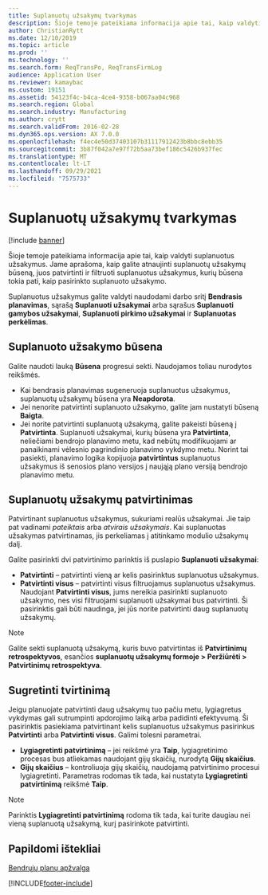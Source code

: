 ```yaml
---
title: Suplanuotų užsakymų tvarkymas
description: Šioje temoje pateikiama informacija apie tai, kaip valdyti suplanuotus užsakymus. Jame aprašoma, kaip galite atnaujinti suplanuotų užsakymų būseną, juos patvirtinti ir filtruoti suplanuotus užsakymus, kurių būsena tokia pati, kaip pasirinkto suplanuoto užsakymo.
author: ChristianRytt
ms.date: 12/10/2019
ms.topic: article
ms.prod: ''
ms.technology: ''
ms.search.form: ReqTransPo, ReqTransFirmLog
audience: Application User
ms.reviewer: kamaybac
ms.custom: 19151
ms.assetid: 54123f4c-b4ca-4ce4-9358-b067aa04c968
ms.search.region: Global
ms.search.industry: Manufacturing
ms.author: crytt
ms.search.validFrom: 2016-02-28
ms.dyn365.ops.version: AX 7.0.0
ms.openlocfilehash: f4ec4e50d37403107b31117912423b8bbc8ebb35
ms.sourcegitcommit: 3b87f042a7e97f72b5aa73bef186c5426b937fec
ms.translationtype: MT
ms.contentlocale: lt-LT
ms.lasthandoff: 09/29/2021
ms.locfileid: "7575733"
---
```

# <a name="maintain-planned-orders"></a>Suplanuotų užsakymų tvarkymas

[!include [banner](../includes/banner.md)]

Šioje temoje pateikiama informacija apie tai, kaip valdyti suplanuotus užsakymus. Jame aprašoma, kaip galite atnaujinti suplanuotų užsakymų būseną, juos patvirtinti ir filtruoti suplanuotus užsakymus, kurių būsena tokia pati, kaip pasirinkto suplanuoto užsakymo.

Suplanuotus užsakymus galite valdyti naudodami darbo sritį **Bendrasis planavimas**, sąrašą **Suplanuoti užsakymai** arba sąrašus **Suplanuoti gamybos užsakymai**, **Suplanuoti pirkimo užsakymai** ir **Suplanuotas perkėlimas**. 

## <a name="planned-order-status"></a>Suplanuoto užsakymo būsena
Galite naudoti lauką **Būsena** progresui sekti. Naudojamos toliau nurodytos reikšmės.

-   Kai bendrasis planavimas sugeneruoja suplanuotus užsakymus, suplanuotų užsakymų būsena yra **Neapdorota**.
-   Jei nenorite patvirtinti suplanuoto užsakymo, galite jam nustatyti būseną **Baigta**.
-   Jei norite patvirtinti suplanuotą užsakymą, galite pakeisti būseną į **Patvirtinta**. Suplanuoti užsakymai, kurių būsena yra **Patvirtinta**, neliečiami bendrojo planavimo metu, kad nebūtų modifikuojami ar panaikinami vėlesnio pagrindinio planavimo vykdymo metu. Norint tai pasiekti, planavimo logika kopijuoja **patvirtintus** suplanuotus užsakymus iš senosios plano versijos į naująją plano versiją bendrojo planavimo metu.

## <a name="firming-planned-orders"></a>Suplanuotų užsakymų patvirtinimas 
Patvirtinant suplanuotus užsakymus, sukuriami realūs užsakymai. Jie taip pat vadinami *pateiktais* arba *atvirais užsakymais*. Kai suplanuotas užsakymas patvirtinamas, jis perkeliamas į atitinkamo modulio užsakymų dalį.

Galite pasirinkti dvi patvirtinimo parinktis iš puslapio **Suplanuoti užsakymai**:

-   **Patvirtinti** – patvirtinti vieną ar kelis pasirinktus suplanuotus užsakymus.
-   **Patvirtinti visus** – patvirtinti visus filtruojamus suplanuotus užsakymus. Naudojant **Patvirtinti visus**, jums nereikia pasirinkti suplanuoto užsakymo, nes visi filtruojami suplanuoti užsakymai bus patvirtinti. Ši pasirinktis gali būti naudinga, jei jūs norite patvirtinti daug suplanuotų užsakymų.

> [!NOTE]
> Galite sekti suplanuotą užsakymą, kuris buvo patvirtintas iš **Patvirtinimų retrospektyvos**, esančios **suplanuotų užsakymų formoje > Peržiūrėti > Patvirtinimų retrospektyva**.

## <a name="parallelize-firming"></a>Sugretinti tvirtinimą
Jeigu planuojate patvirtinti daug užsakymų tuo pačiu metu, lygiagretus vykdymas gali sutrumpinti apdorojimo laiką arba padidinti efektyvumą. Ši pasirinktis pasiekiama patvirtinant kelis suplanuotus užsakymus pasirinkus **Patvirtinti** arba **Patvirtinti visus**. Galimi tolesni parametrai.

-   **Lygiagretinti patvirtinimą** – jei reikšmė yra **Taip**, lygiagretinimo procesas bus atliekamas naudojant gijų skaičių, nurodytą **Gijų skaičius**.
-   **Gijų skaičius** – kontroliuoja gijų skaičių, naudojamą patvirtinimo procesui lygiagretinti. Parametras rodomas tik tada, kai nustatyta **Lygiagretinti patvirtinimą** reikšmė **Taip**.

> [!NOTE]
> Parinktis **Lygiagretinti patvirtinimą** rodoma tik tada, kai turite daugiau nei vieną suplanuotą užsakymą, kurį pasirinkote patvirtinti.

## <a name="additional-resources"></a>Papildomi ištekliai

[Bendrųjų planų apžvalga](master-plans.md)





[!INCLUDE[footer-include](../../includes/footer-banner.md)]
